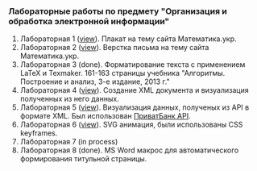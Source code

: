 <h3>Лабораторные работы по предмету "Организация и обработка электронной информации"</h3>
<ol>
    <li>Лабораторная 1 (<a href="https://kambala3000.github.io/lab/lab1/" target="_blank">view</a>). Плакат на тему сайта Математика.укр.</li>
    <li>Лабораторная 2 (<a href="https://kambala3000.github.io/lab/lab2/" target="_blank">view</a>). Верстка письма на тему сайта Математика.укр.</li>
    <li>Лабораторная 3 (done). Форматирование текста с применением LaTeX и Texmaker. 161-163 страницы учебника "Алгоритмы. Построение и анализ, 3-е издание, 2013 г." </li>
    <li>Лабораторная 4 (<a href="https://kambala3000.github.io/lab/lab4/" target="_blank">view</a>). Создание XML документа и визуализация полученных из него данных. </li>
    <li>Лабораторная 5 (<a href="http://kambala3000.github.io/lab/lab5/" target="_blank">view</a>). Визуализация данных, полученых из API в формате XML. Был использован <a href="https://api.privatbank.ua/#p24/exchange" target="_blank">ПриватБанк API</a>.</li>
    <li>Лабораторная 6 (<a href="https://kambala3000.github.io/lab/lab6/" target="_blank">view</a>). SVG анимация, были использованы CSS keyframes.</li>
    <li>Лабораторная 7 (in process)</li>
    <li>Лабораторная 8 (done). MS Word макрос для автоматического формирования титульной страницы.</li>
</ol>